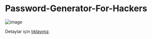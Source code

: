# Password-Generator-For-Hackers

![image](https://github.com/salzek/Password-Generator/assets/90283639/b208ed8c-332e-4821-926c-31965ef6e397)

Detaylar için [tıklayınız](https://salzek.blogspot.com/p/password-generator-for-hackers-szma.html). 
